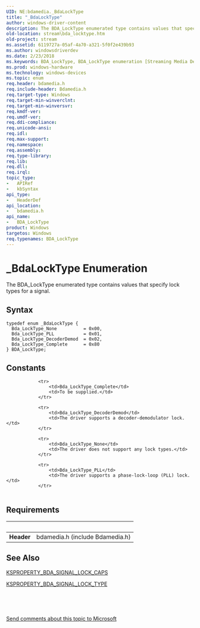 ```yaml
---
UID: NE:bdamedia._BdaLockType
title: "_BdaLockType"
author: windows-driver-content
description: The BDA_LockType enumerated type contains values that specify lock types for a signal.
old-location: stream\bda_locktype.htm
old-project: stream
ms.assetid: 6119727a-05af-4a70-a321-5f0f2e439b93
ms.author: windowsdriverdev
ms.date: 2/23/2018
ms.keywords: BDA_LockType, BDA_LockType enumeration [Streaming Media Devices], Bda_LockType_Complete, Bda_LockType_DecoderDemod, Bda_LockType_None, Bda_LockType_PLL, _BdaLockType, bdamedia/BDA_LockType, bdamedia/Bda_LockType_Complete, bdamedia/Bda_LockType_DecoderDemod, bdamedia/Bda_LockType_None, bdamedia/Bda_LockType_PLL, bdaref_46e4b273-15bc-47bc-a14b-2a6be1cc3c0f.xml, stream.bda_locktype
ms.prod: windows-hardware
ms.technology: windows-devices
ms.topic: enum
req.header: bdamedia.h
req.include-header: Bdamedia.h
req.target-type: Windows
req.target-min-winverclnt: 
req.target-min-winversvr: 
req.kmdf-ver: 
req.umdf-ver: 
req.ddi-compliance: 
req.unicode-ansi: 
req.idl: 
req.max-support: 
req.namespace: 
req.assembly: 
req.type-library: 
req.lib: 
req.dll: 
req.irql: 
topic_type:
-	APIRef
-	kbSyntax
api_type:
-	HeaderDef
api_location:
-	bdamedia.h
api_name:
-	BDA_LockType
product: Windows
targetos: Windows
req.typenames: BDA_LockType
---
```


# _BdaLockType Enumeration
The BDA_LockType enumerated type contains values that specify lock types for a signal.

## Syntax
````
typedef enum _BdaLockType { 
  Bda_LockType_None          = 0x00,
  Bda_LockType_PLL           = 0x01,
  Bda_LockType_DecoderDemod  = 0x02,
  Bda_LockType_Complete      = 0x80
} BDA_LockType;
````

## Constants

<table>
            
                <tr>
                    <td>Bda_LockType_Complete</td>
                    <td>To be supplied.</td>
                </tr>
            
                <tr>
                    <td>Bda_LockType_DecoderDemod</td>
                    <td>The driver supports a decoder-demodulator lock.</td>
                </tr>
            
                <tr>
                    <td>Bda_LockType_None</td>
                    <td>The driver does not support any lock types.</td>
                </tr>
            
                <tr>
                    <td>Bda_LockType_PLL</td>
                    <td>The driver supports a phase-lock-loop (PLL) lock.</td>
                </tr>
</table>


## Requirements
| &nbsp; | &nbsp; |
| ---- |:---- |
| **Header** | bdamedia.h (include Bdamedia.h) |

## See Also

<a href="https://msdn.microsoft.com/library/windows/hardware/ff564369">KSPROPERTY_BDA_SIGNAL_LOCK_CAPS</a>



<a href="https://msdn.microsoft.com/library/windows/hardware/ff564370">KSPROPERTY_BDA_SIGNAL_LOCK_TYPE</a>



 

 

<a href="mailto:wsddocfb@microsoft.com?subject=Documentation%20feedback [stream\stream]:%20BDA_LockType enumeration%20 RELEASE:%20(2/23/2018)&amp;body=%0A%0APRIVACY STATEMENT%0A%0AWe use your feedback to improve the documentation. We don't use your email address for any other purpose, and we'll remove your email address from our system after the issue that you're reporting is fixed. While we're working to fix this issue, we might send you an email message to ask for more info. Later, we might also send you an email message to let you know that we've addressed your feedback.%0A%0AFor more info about Microsoft's privacy policy, see http://privacy.microsoft.com/en-us/default.aspx." title="Send comments about this topic to Microsoft">Send comments about this topic to Microsoft</a>